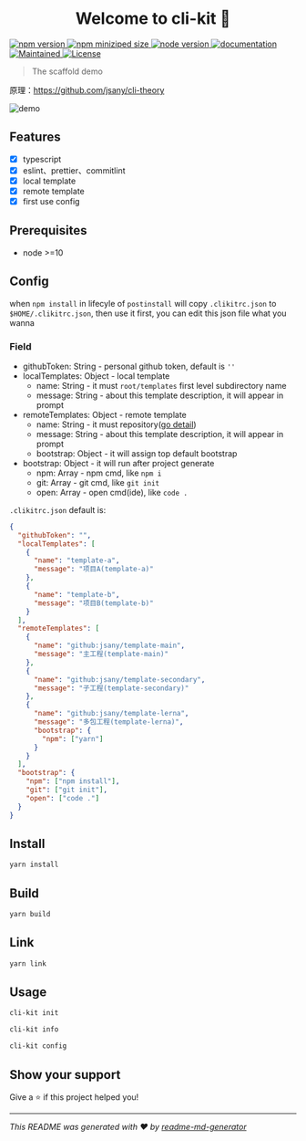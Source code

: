 <h1 align="center">Welcome to cli-kit 👋</h1>
<p>
  <a href="https://www.npmjs.com/package/@jsany/cli-kit" target="_blank">
    <img alt="npm version" src="https://img.shields.io/npm/v/@jsany/cli-kit/latest?logo=npm&style=flat-square" />
  </a>
  <a href="https://www.npmjs.com/package/@jsany/cli-kit" target="_blank">
    <img alt="npm miniziped size" src="https://img.shields.io/bundlephobia/minzip/@jsany/cli-kit/latest?logo=npm&style=flat-square" />
  </a>
  <a href="https://www.npmjs.com/package/@jsany/cli-kit" target="_blank">
    <img alt="node version" src="https://img.shields.io/node/v/@jsany/cli-kit?color=blue&style=flat-square" />
  </a>
  <a href="https://github.com/jsany/cli-kit#readme" target="_blank">
    <img alt="documentation" src="https://img.shields.io/badge/documentation-yes-brightgreen.svg?style=flat-square" />
  </a>
  <a href="https://github.com/jsany/cli-kit/graphs/commit-activity" target="_blank">
    <img alt="Maintained" src="https://img.shields.io/badge/Maintained%3F-yes-green.svg?style=flat-square" />
  </a>
  <a href="https://github.com/jsany/cli-kit/blob/main/LICENSE" target="_blank">
    <img alt="License" src="https://img.shields.io/badge/License-MIT-yellow.svg?style=flat-square" />
  </a>
</p>

> The scaffold demo

原理：<https://github.com/jsany/cli-theory>

![demo](./snapshots/demo.gif)

## Features

- [x] typescript
- [x] eslint、prettier、commitlint
- [x] local template
- [x] remote template
- [x] first use config

## Prerequisites

- node >=10

## Config

when `npm install` in lifecyle of `postinstall` will copy `.clikitrc.json` to `$HOME/.clikitrc.json`, then use it first, you can edit this json file what you wanna

### Field

- githubToken: String - personal github token, default is `''`
- localTemplates: Object - local template
  - name: String - it must `root/templates` first level subdirectory name
  - message: String - about this template description, it will appear in prompt
- remoteTemplates: Object - remote template
  - name: String - it must repository([go detail](https://www.npmjs.com/package/download-git-repo#repository))
  - message: String - about this template description, it will appear in prompt
  - bootstrap: Object - it will assign top default bootstrap
- bootstrap: Object - it will run after project generate
  - npm: Array - npm cmd, like `npm i`
  - git: Array - git cmd, like `git init`
  - open: Array - open cmd(ide), like `code .`

`.clikitrc.json` default is:

```json
{
  "githubToken": "",
  "localTemplates": [
    {
      "name": "template-a",
      "message": "项目A(template-a)"
    },
    {
      "name": "template-b",
      "message": "项目B(template-b)"
    }
  ],
  "remoteTemplates": [
    {
      "name": "github:jsany/template-main",
      "message": "主工程(template-main)"
    },
    {
      "name": "github:jsany/template-secondary",
      "message": "子工程(template-secondary)"
    },
    {
      "name": "github:jsany/template-lerna",
      "message": "多包工程(template-lerna)",
      "bootstrap": {
        "npm": ["yarn"]
      }
    }
  ],
  "bootstrap": {
    "npm": ["npm install"],
    "git": ["git init"],
    "open": ["code ."]
  }
}

```

## Install

```sh
yarn install
```

## Build

```sh
yarn build
```

## Link

```sh
yarn link
```

## Usage

```sh
cli-kit init
```

```sh
cli-kit info
```

```sh
cli-kit config
```

## Show your support

Give a ⭐️ if this project helped you!

***
_This README was generated with ❤️ by [readme-md-generator](https://github.com/kefranabg/readme-md-generator)_
